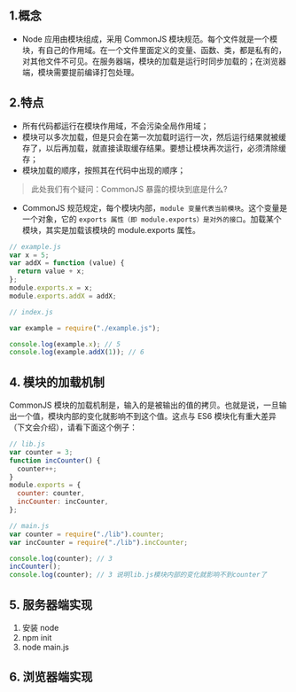 ## 1.概念

- Node 应用由模块组成，采用 CommonJS 模块规范。每个文件就是一个模块，有自己的作用域。在一个文件里面定义的变量、函数、类，都是私有的，对其他文件不可见。在服务器端，模块的加载是运行时同步加载的；在浏览器端，模块需要提前编译打包处理。

## 2.特点

- 所有代码都运行在模块作用域，不会污染全局作用域；
- 模块可以多次加载，但是只会在第一次加载时运行一次，然后运行结果就被缓存了，以后再加载，就直接读取缓存结果。要想让模块再次运行，必须清除缓存；
- 模块加载的顺序，按照其在代码中出现的顺序；

> 此处我们有个疑问：CommonJS 暴露的模块到底是什么?

- CommonJS 规范规定，每个模块内部，`module 变量代表当前模块`。这个变量是一个对象，它的 `exports 属性（即 module.exports）是对外的接口`。加载某个模块，其实是加载该模块的 module.exports 属性。

```javascript
// example.js
var x = 5;
var addX = function (value) {
  return value + x;
};
module.exports.x = x;
module.exports.addX = addX;

// index.js

var example = require("./example.js");

console.log(example.x); // 5
console.log(example.addX(1)); // 6
```

## 4. 模块的加载机制

CommonJS 模块的加载机制是，输入的是被输出的值的拷贝。也就是说，一旦输出一个值，模块内部的变化就影响不到这个值。这点与 ES6 模块化有重大差异（下文会介绍），请看下面这个例子：

```javascript
// lib.js
var counter = 3;
function incCounter() {
  counter++;
}
module.exports = {
  counter: counter,
  incCounter: incCounter,
};

// main.js
var counter = require("./lib").counter;
var incCounter = require("./lib").incCounter;

console.log(counter); // 3
incCounter();
console.log(counter); // 3 说明lib.js模块内部的变化就影响不到counter了
```

## 5. 服务器端实现

1. 安装 node
2. npm init
3. node main.js

## 6. 浏览器端实现
